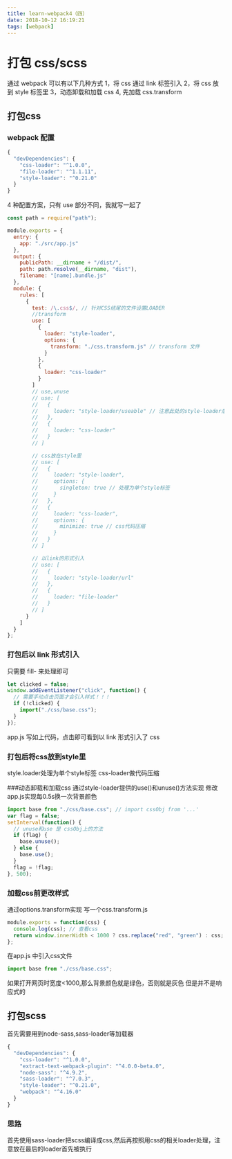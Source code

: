 ```yaml
---
title: learn-webpack4（四）
date: 2018-10-12 16:19:21
tags: [webpack]
---
```


# 打包 css/scss

通过 webpack 可以有以下几种方式
1，将 css 通过 link 标签引入
2，将 css 放到 style 标签里
3，动态卸载和加载 css
4, 先加载 css.transform

## 打包css

### webpack 配置
```javascript
{
  "devDependencies": {
    "css-loader": "^1.0.0",
    "file-loader": "^1.1.11",
    "style-loader": "^0.21.0"
  }
}
```
4 种配置方案，只有 use 部分不同，我就写一起了

```javascript
const path = require("path");

module.exports = {
  entry: {
    app: "./src/app.js"
  },
  output: {
    publicPath: __dirname + "/dist/",
    path: path.resolve(__dirname, "dist"),
    filename: "[name].bundle.js"
  },
  module: {
    rules: [
      {
        test: /\.css$/, // 针对CSS结尾的文件设置LOADER
        //transform
        use: [
          {
            loader: "style-loader",
            options: {
              transform: "./css.transform.js" // transform 文件
            }
          },
          {
            loader: "css-loader"
          }
        ]
        // use,unuse
        // use: [
        //   {
        //     loader: "style-loader/useable" // 注意此处的style-loader后面的 useable
        //   },
        //   {
        //     loader: "css-loader"
        //   }
        // ]

        // css放在style里
        // use: [
        //   {
        //     loader: "style-loader",
        //     options: {
        //       singleton: true // 处理为单个style标签
        //     }
        //   },
        //   {
        //     loader: "css-loader",
        //     options: {
        //       minimize: true // css代码压缩
        //     }
        //   }
        // ]

        // 以link的形式引入
        // use: [
        //   {
        //     loader: "style-loader/url"
        //   },
        //   {
        //     loader: "file-loader"
        //   }
        // ]
      }
    ]
  }
};
```

### 打包后以 link 形式引入

只需要 fill- 来处理即可

```javascript
let clicked = false;
window.addEventListener("click", function() {
  // 需要手动点击页面才会引入样式！！！
  if (!clicked) {
    import("./css/base.css");
  }
});
```

app.js 写如上代码，点击即可看到以 link 形式引入了 css

### 打包后将css放到style里
style.loader处理为单个style标签
css-loader做代码压缩

###动态卸载和加载css
通过style-loader提供的use()和unuse()方法实现
修改app.js实现每0.5s换一次背景颜色
```javascript
import base from "./css/base.css"; // import cssObj from '...'
var flag = false;
setInterval(function() {
  // unuse和use 是 cssObj上的方法
  if (flag) {
    base.unuse();
  } else {
    base.use();
  }
  flag = !flag;
}, 500);
```
### 加载css前更改样式
通过options.transform实现
写一个css.transform.js
```javascript
module.exports = function(css) {
  console.log(css); // 查看css
  return window.innerWidth < 1000 ? css.replace("red", "green") : css; // 如果屏幕宽度 < 1000, 替换背景颜色
};
```
在app.js 中引入css文件
```javascript
import base from "./css/base.css";
```
如果打开网页时宽度<1000,那么背景颜色就是绿色，否则就是灰色
但是并不是响应式的

## 打包scss

首先需要用到node-sass,sass-loader等加载器
```javascript
{
  "devDependencies": {
    "css-loader": "^1.0.0",
    "extract-text-webpack-plugin": "^4.0.0-beta.0",
    "node-sass": "^4.9.2",
    "sass-loader": "^7.0.3",
    "style-loader": "^0.21.0",
    "webpack": "^4.16.0"
  }
}
```
### 思路
首先使用sass-loader把scss编译成css,然后再按照用css的相关loader处理，注意放在最后的loader首先被执行
